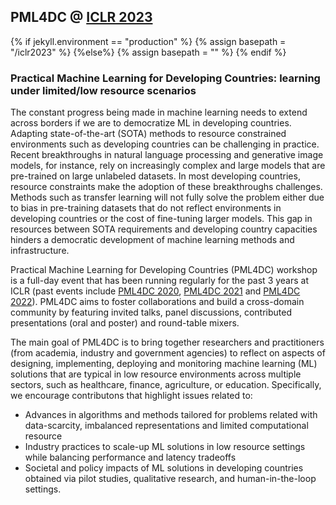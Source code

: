 ##  PML4DC @ <a target='_blank' href='https://iclr.cc/'> ICLR 2023</a>

{% if jekyll.environment  == "production" %}
        {% assign basepath = "/iclr2023" %}
        {%else%}
        {% assign basepath = "" %}
        {% endif %}

<!-- ## Practical ML for Developing Countries: learning under limited/low resource scenarios -->

### Practical Machine Learning for Developing Countries: learning under limited/low resource scenarios

<!--<div class="update">
        ICLR 2022 will be a fully virtual conference. While the details for remote presentation are being finalized, authors of accepted papers/posters are encouraged to view the <a href="https://iclr.cc/Conferences/2022/virtual"> ICLR virtual presentation guidelines here </a> .-->

       
The constant progress being made in machine learning needs to extend across borders if we are to democratize ML in developing countries. Adapting state-of-the-art (SOTA) methods to resource constrained environments such as developing countries can be challenging in practice. Recent breakthroughs in natural language processing and generative image models, for instance, rely on increasingly complex and large models that are pre-trained on large unlabeled datasets. In most developing countries, resource constraints make the adoption of these breakthroughs challenges. Methods such as transfer learning will not fully solve the problem either due to bias in pre-training datasets that do not reflect environments in developing countries or the cost of fine-tuning larger models. This gap in resources between SOTA requirements and developing country capacities hinders a democratic development of machine learning methods and infrastructure. 


Practical Machine Learning for Developing Countries (PML4DC) workshop is a full-day event that has been running regularly for the past 3 years at ICLR (past events include <a href="https://pml4dc.github.io/iclr2020/" target="_blank">PML4DC 2020</a>, <a href="https://pml4dc.github.io/iclr2021/" target="_blank"> PML4DC 2021</a> and <a href="https://pml4dc.github.io/iclr2022/" target="_blank"> PML4DC 2022</a>). PML4DC aims to foster collaborations and build a cross-domain community by featuring invited talks, panel discussions, contributed presentations (oral and poster) and round-table mixers. 


The main goal of PML4DC is to bring together researchers and practitioners (from academia, industry and government agencies) to reflect on aspects of designing, implementing, deploying and monitoring machine learning (ML) solutions that are typical in low resource environments across multiple sectors, such as healthcare, finance, agriculture, or education. Specifically, we encourage contributons that highlight issues related to:
* Advances in algorithms and methods tailored for problems related with data-scarcity, imbalanced representations and limited computational resource
*  Industry practices to scale-up ML solutions in low resource settings while balancing performance and latency tradeoffs
* Societal and policy impacts of ML solutions in developing countries obtained via pilot studies, qualitative research, and human-in-the-loop settings.

<!--
## Keynote Speakers
<div>

 <div class="iblock headshotname"> Luciana Benotti </div>
 <p><a href="https://benotti.github.io/" class="headshotaffiliation" target="_blank">Universidad Nacional de Córdoba, Argentina</a></p>
 <div class="iblock headshotbox"> 
  <p><img src="{{basepath}}/images/speakers/luciana.jpg" class="headshot" alt="picture of Luciana"></p>
  <p align='justify'>
  Luciana is an Associate Professor at the Universidad Nacional de Córdoba in Argentina. She grew up in Patagonia, where she got her bachelor degree in Computer Science. Luciana lived in Europe while pursuing her graduate studies obtaining an Erasmus Mundus Masters joint degree by the universities of Bolzano and Madrid, and a PhD in Computer Science from the Université de Lorraine. Her research interests include dialogue systems, natural language grounded in vision, and the study of societal impacts of natural language processing (NLP). She currently serves as the chair of the executive board for the North American Association in Computational Linguistics (NAACL). At NAACL she is committed to lowering access barriers for minorities and to supporting policies towards the study of the societal impacts of NLP technologies.
  </p>
 </div>

 <br><br>

 <div class="iblock headshotname"> Hamed Haddadi </div>
  <p><a href="https://haddadi.github.io/about/" class="headshotaffiliation" target="_blank">Imperial College London & Brave Software, UK</a></p>
 
 <div class="iblock headshotbox"> 
  <p><img src="{{basepath}}/images/speakers/hamed.jpg" class="headshot" alt="picture of Hamed"></p>
  <p align ='justify'>
Hamed is a Reader in Human-Centred Systems and the Director of Postgraduate Studies at the Dyson School of Design Engineering at The Faculty of Engineering, Imperial College London. He serves as a Security Science Fellow of the Institute for Security Science and Technology, leads the Systems and Algorithms Laboratory, and is an Academic Fellow of the Data Science Institute. . In his industrial role, he is a Visiting Professor and the Chief Scientist at Brave Software where he works on developing privacy-preserving analytics protocols. He is interested in User-Centred Systems, IoT, Applied Machine Learning, and Data Security & Privacy. He enjoys designing and building systems that enable better use of our digital footprint, while respecting users' privacy.

He studied for BEng/MSc/PhD at University College London and the University of Cambridge. He was a postdoctoral researcher at Max Planck Institute for Software Systems in Germany, and a postdoctoral research fellow at Department of Pharmacology, University of Cambridge and The Royal Veterinary College, University of London, followed by few years as a Lecturer and consequently Senior Lecturer in Digital Media at Queen Mary University of London. He has spent time working and collaborating with Brave Software, Intel Research, Microsoft Research, AT&T Research, Telefonica, and Sony Europe. When not in the lab, he prefers to be on a ski slope or in a kayak.
  </p>

 </div>
  
<br><br>
    
 <div class="iblock headshotname"> Raesetje Sefala </div>
 <p><a href="https://sefalab.github.io/" class="headshotaffiliation" target="_blank"> DAIR, South Africa</a></p>
  <div class="iblock headshotbox"> 
 <p><img src="{{basepath}}/images/speakers/raesetje.jpg" class="headshot"  alt="picture of Raesetje"></p>
  <p align='justify'>
  Raesetje uses computer vision, data science, and machine learning techniques to explore research questions with a societal impact. Her current research uses satellite imagery to study the legacy of spatial apartheid in South Africa. She holds a masters degree in computer science from the University of the Witwatersrand and is the co-founder of Women In Computational Science Research (WiCSR), a community that empowers and encourages women’s growth and participation in the computational sciences. Raesetje’s work has been the recipient of the best poster presentation prize at the 2018 Deep Learning Indaba, and she is also the recipient of the data science for social good fellowship and the Sasol Inzalo Foundation scholarship.
  </p>
 </div>

<br><br>
 
<div class="iblock headshotname"> Kush R. Varshney </div>
   <p><a href="https://researcher.watson.ibm.com/researcher/view.php?person=us-krvarshn" class="headshotaffiliation" target="_blank"> IBM Research, NY USA</a></p>
  <div class="iblock headshotbox"> 
  <p><img src="{{basepath}}/images/speakers/kush.jpg" class="headshot" alt="picture of Kush"></p>
  <p align='justify'>
Kush R. Varshney was born in Syracuse, NY in 1982. He received the B.S. degree (magna cum laude) in electrical and computer engineering with honors from Cornell University, Ithaca, NY, in 2004. He received the S.M. degree in 2006 and the Ph.D. degree in 2010, both in electrical engineering and computer science from the Massachusetts Institute of Technology (MIT), Cambridge. While at MIT, he was a National Science Foundation Graduate Research Fellow.
Dr. Varshney is a distinguished research staff member and manager with IBM Research at the Thomas J. Watson Research Center, Yorktown Heights, NY, where he leads the machine learning group in the Foundations of Trustworthy AI department. He was a visiting scientist at IBM Research - Africa, Nairobi, Kenya in 2019. He is the founding co-director of the IBM Science for Social Good initiative. He applies data science and predictive analytics to human capital management, healthcare, olfaction, computational creativity, public affairs, international development, and algorithmic fairness, which has led to recognitions such as the 2013 Gerstner Award for Client Excellence for contributions to the WellPoint team and the Extraordinary IBM Research Technical Accomplishment for contributions to workforce innovation and enterprise transformation, and Harvard Belfer Center Tech Spotlight runner-up for AI Fairness 360. He conducts academic research on the theory and methods of trustworthy machine learning. His work has been recognized through best paper awards at the Fusion 2009, SOLI 2013, KDD 2014, and SDM 2015 conferences and the 2019 Computing Community Consortium / Schmidt Futures Computer Science for Social Good White Paper Competition.
He self-published a book entitled <a href="http://www.trustworthymachinelearning.com/" target='_blank'>'Trustworthy Machine Learning'</a> in 2021. He is a senior member of the IEEE.
  </p>
 </div>
 </div>

## Panelists
<div class="panelists">
<div>
  <div class="iblock headshotbox"> 
  <img src="{{basepath}}/images/speakers/kenza.jpg" class="headshot"  alt="picture of Kenza">
  </div>
  <div class="iblock headshotname">Amara Kenza</div>
  <p><a href="https://ai.ethz.ch/people/kenza-amara.html" class="headshotaffiliation" target="_blank">ETH Zurich</a></p>
</div>

<div>
  <div class="iblock headshotbox"> 
  <p><img src="{{basepath}}/images/speakers/xiaorong.jpg" class="headshot"  alt="picture of Xiarong"></p>
  </div>
  <div class="iblock headshotname">Prof. Xiaorong Ding </div>
  <p><a href="https://faculty.uestc.edu.cn/xiaorongding" class="headshotaffiliation" target="_blank">University of Electronic Science and Technology of China</a></p>
</div>
</div>

<div class="panelists">

<div>
  <div class="iblock headshotbox"> 
  <img src="{{basepath}}/images/speakers/issa.png" class="headshot"  alt="picture of Issa">
  </div>
  <div class="iblock headshotname">Issa Karambal</div>
  <p><a href="https://quantumleapafrica.org/person/dr-issa-karambal/#:~:text=Issa%20Karambal%20is%20the%20AIMS,at%20the%20Toronto%20Business%20School." class="headshotaffiliation" target="_blank">Quantum Leap Africa</a></p>
</div>

<div>
   <div class="iblock headshotbox"> 
   <p><img src="{{basepath}}/images/speakers/reinhard.jpg" class="headshot"  alt="picture of Reinhard"></p>
   </div>
   <div class="iblock headshotname">Dr. Reinhard Scholl</div>
   <p><a href="https://www.itu.int/en/ITU-T/wtsa12/Pages/gss/session04/Reinhard-SCHOLL.aspx" class="headshotaffiliation" target="_blank">ITU-T Secretariat</a></p>
 </div>
</div>
-->

